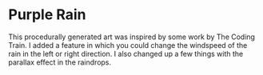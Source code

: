 <h1>Purple Rain</h1>

This procedurally generated art was inspired by some work by The Coding Train. I added a feature in which you could change the windspeed of the rain in the left or right direction. I also changed up a few things with the parallax effect in the raindrops.
